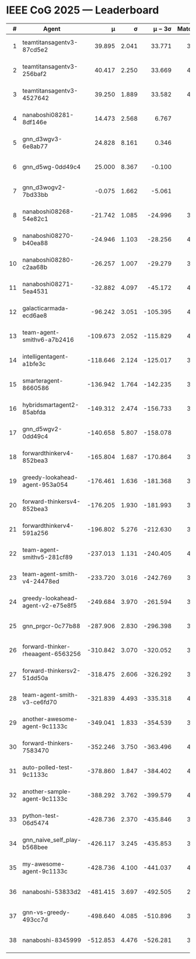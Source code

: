 # IEEE CoG 2025 — Leaderboard

| # | Agent | μ | σ | μ − 3σ | Matches | Updated |
|---:|---|---:|---:|---:|---:|---|
| 1 | teamtitansagentv3-87cd5e2 | 39.895 | 2.041 | 33.771 | 3740 | 2025-08-29 16:03 |
| 2 | teamtitansagentv3-256baf2 | 40.417 | 2.250 | 33.669 | 4160 | 2025-08-29 16:03 |
| 3 | teamtitansagentv3-4527642 | 39.250 | 1.889 | 33.582 | 4120 | 2025-08-29 16:03 |
| 4 | nanaboshi08281-8df146e | 14.473 | 2.568 | 6.767 | 146 | 2025-08-29 16:03 |
| 5 | gnn_d3wgv3-6e8ab77 | 24.828 | 8.161 | 0.346 | 118 | 2025-08-29 16:03 |
| 6 | gnn_d5wg-0dd49c4 | 25.000 | 8.367 | -0.100 | 80 | 2025-08-29 16:03 |
| 7 | gnn_d3wogv2-7bd33bb | -0.075 | 1.662 | -5.061 | 164 | 2025-08-29 16:03 |
| 8 | nanaboshi08268-54e82c1 | -21.742 | 1.085 | -24.996 | 3960 | 2025-08-29 16:03 |
| 9 | nanaboshi08270-b40ea88 | -24.946 | 1.103 | -28.256 | 4180 | 2025-08-29 16:03 |
| 10 | nanaboshi08280-c2aa68b | -26.257 | 1.007 | -29.279 | 3560 | 2025-08-29 16:03 |
| 11 | nanaboshi08271-5ea4531 | -32.882 | 4.097 | -45.172 | 4340 | 2025-08-29 16:03 |
| 12 | galacticarmada-ecd6ae8 | -96.242 | 3.051 | -105.395 | 4120 | 2025-08-29 16:03 |
| 13 | team-agent-smithv6-a7b2416 | -109.673 | 2.052 | -115.829 | 4220 | 2025-08-29 16:03 |
| 14 | intelligentagent-a1bfe3c | -118.646 | 2.124 | -125.017 | 3715 | 2025-08-29 16:03 |
| 15 | smarteragent-8660586 | -136.942 | 1.764 | -142.235 | 3307 | 2025-08-29 16:03 |
| 16 | hybridsmartagent2-85abfda | -149.312 | 2.474 | -156.733 | 3543 | 2025-08-29 16:03 |
| 17 | gnn_d5wgv2-0dd49c4 | -140.658 | 5.807 | -158.078 | 120 | 2025-08-29 16:03 |
| 18 | forwardthinkerv4-852bea3 | -165.804 | 1.687 | -170.864 | 3006 | 2025-08-29 16:03 |
| 19 | greedy-lookahead-agent-953a054 | -176.461 | 1.636 | -181.368 | 3672 | 2025-08-29 16:03 |
| 20 | forward-thinkersv4-852bea3 | -176.205 | 1.930 | -181.993 | 3117 | 2025-08-29 16:03 |
| 21 | forwardthinkerv4-591a256 | -196.802 | 5.276 | -212.630 | 3566 | 2025-08-29 16:03 |
| 22 | team-agent-smithv5-281cf89 | -237.013 | 1.131 | -240.405 | 4180 | 2025-08-29 16:03 |
| 23 | team-agent-smith-v4-24478ed | -233.720 | 3.016 | -242.769 | 3738 | 2025-08-29 16:03 |
| 24 | greedy-lookahead-agent-v2-e75e8f5 | -249.684 | 3.970 | -261.594 | 3924 | 2025-08-29 16:03 |
| 25 | gnn_prgcr-0c77b88 | -287.906 | 2.830 | -296.398 | 3890 | 2025-08-29 16:03 |
| 26 | forward-thinker-rheaagent-6563256 | -310.842 | 3.070 | -320.052 | 3442 | 2025-08-29 16:03 |
| 27 | forward-thinkersv2-51dd50a | -318.475 | 2.606 | -326.292 | 3782 | 2025-08-29 16:03 |
| 28 | team-agent-smith-v3-ce6fd70 | -321.839 | 4.493 | -335.318 | 4578 | 2025-08-29 16:03 |
| 29 | another-awesome-agent-9c1133c | -349.041 | 1.833 | -354.539 | 3660 | 2025-08-29 16:03 |
| 30 | forward-thinkers-7583470 | -352.246 | 3.750 | -363.496 | 4060 | 2025-08-29 16:03 |
| 31 | auto-polled-test-9c1133c | -378.860 | 1.847 | -384.402 | 4340 | 2025-08-29 16:03 |
| 32 | another-sample-agent-9c1133c | -388.292 | 3.762 | -399.579 | 4280 | 2025-08-29 16:03 |
| 33 | python-test-06d5474 | -428.736 | 2.370 | -435.846 | 3470 | 2025-08-29 16:03 |
| 34 | gnn_naive_self_play-b568bee | -426.117 | 3.245 | -435.853 | 3500 | 2025-08-29 16:03 |
| 35 | my-awesome-agent-9c1133c | -428.736 | 4.100 | -441.037 | 4280 | 2025-08-29 16:03 |
| 36 | nanaboshi-53833d2 | -481.415 | 3.697 | -492.505 | 2980 | 2025-08-29 16:03 |
| 37 | gnn-vs-greedy-493cc7d | -498.640 | 4.085 | -510.896 | 3140 | 2025-08-29 16:03 |
| 38 | nanaboshi-8345999 | -512.853 | 4.476 | -526.281 | 3360 | 2025-08-29 16:03 |
